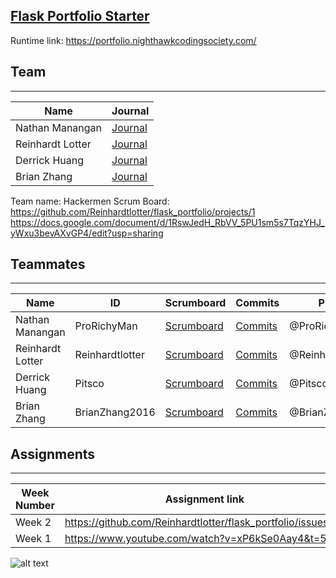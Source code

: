 ## [Flask Portfolio Starter](https://nighthawkcodingsociety.com/projectsearch/details/Flask%20Portfolio%20Starter)
Runtime link: https://portfolio.nighthawkcodingsociety.com/

## Team
---------------------------------------
| Name             | Journal                                                                                                      |
| ---------------- | ------------------------------------------------------------------------------------------------------------ |
| Nathan Manangan  | [Journal](https://docs.google.com/document/d/1idJAvADCA999Sjsmv-bFHnBBsa4b5_uENYpmctUlBRE/edit?usp=sharing) |
| Reinhardt Lotter | [Journal](https://docs.google.com/document/d/1RswJedH_RbVV_5PU1sm5s7TqzYHJ_yWxu3bevAXvGP4/edit?usp=sharing) |
| Derrick Huang    | [Journal](https://docs.google.com/document/d/1idJAvADCA999Sjsmv-bFHnBBsa4b5_uENYpmctUlBRE/edit?usp=sharing) |
| Brian Zhang      | [Journal](https://docs.google.com/document/d/1KV3UE5QOkHorjQMKIpeUL6d1Ptxy_qY4MGuTyJsKths/edit?usp=sharing) |

Team name: Hackermen
Scrum Board: https://github.com/Reinhardtlotter/flask_portfolio/projects/1
https://docs.google.com/document/d/1RswJedH_RbVV_5PU1sm5s7TqzYHJ_yWxu3bevAXvGP4/edit?usp=sharing

## Teammates
---------------------------------------
| Name             | ID              | Scrumboard                                                                   | Commits  | Profile          |
| ---------------- | --------------- | ---------------------------------------------------------------------------- | -------- | ---------------- |
| Nathan Manangan  | ProRichyMan     | [Scrumboard](https://github.com/Reinhardtlotter/flask_portfolio/projects/1) | [Commits](https://github.com/Reinhardtlotter/flask_portfolio/commits?author=Reinhardtlotter)         | @ProRichyMan     |
| Reinhardt Lotter | Reinhardtlotter | [Scrumboard](https://github.com/Reinhardtlotter/flask_portfolio/projects/1) | [Commits](https://github.com/Reinhardtlotter/flask_portfolio/commits?author=Reinhardtlotter)         | @Reinhardtlotter |
| Derrick Huang    | Pitsco          | [Scrumboard](https://github.com/Reinhardtlotter/flask_portfolio/projects/1) | [Commits](https://github.com/Reinhardtlotter/flask_portfolio/commits?author=Pitsco)         | @Pitsco          |
| Brian Zhang      | BrianZhang2016  | [Scrumboard](https://github.com/Reinhardtlotter/flask_portfolio/projects/1) | [Commits](https://github.com/Reinhardtlotter/flask_portfolio/commits?author=BrianZhang2016)          | @BrianZhang2016  |


## Assignments
---------------------------------------
| Week Number   | Assignment link                                              |
| ------------- | -------------------------------------------------------------| 
| Week 2        | https://github.com/Reinhardtlotter/flask_portfolio/issues/18 | 
| Week 1        | https://www.youtube.com/watch?v=xP6kSe0Aay4&t=5s             |



![alt text](image.jpg)
